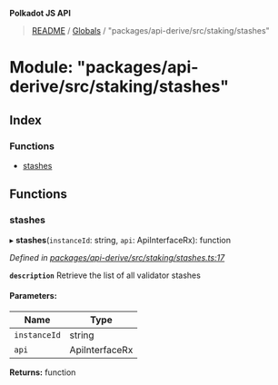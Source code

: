 **Polkadot JS API**

> [README](../README.md) / [Globals](../globals.md) / "packages/api-derive/src/staking/stashes"

# Module: "packages/api-derive/src/staking/stashes"

## Index

### Functions

* [stashes](_packages_api_derive_src_staking_stashes_.md#stashes)

## Functions

### stashes

▸ **stashes**(`instanceId`: string, `api`: ApiInterfaceRx): function

*Defined in [packages/api-derive/src/staking/stashes.ts:17](https://github.com/polkadot-js/api/blob/7070f757c/packages/api-derive/src/staking/stashes.ts#L17)*

**`description`** Retrieve the list of all validator stashes

#### Parameters:

Name | Type |
------ | ------ |
`instanceId` | string |
`api` | ApiInterfaceRx |

**Returns:** function
